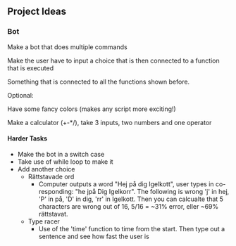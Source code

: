 ## Project Ideas

### Bot

Make a bot that does multiple commands

Make the user have to input a choice that is then connected to a function that is executed

Something that is connected to all the functions shown before.

Optional:

Have some fancy colors (makes any script more exciting!)

Make a calculator (+-*/), take 3 inputs, two numbers and one operator

#### Harder Tasks

* Make the bot in a switch case
* Take use of while loop to make it
* Add another choice
  * Rättstavade ord
    * Computer outputs a word "Hej på dig Igelkott", user types in co-responding: "he jpå Dig Igelkorr". The following is wrong 'j' in hej, 'P' in på, 'D' in dig, 'rr' in Igelkott. Then you can calcualte that 5 characters are wrong out of 16, 5/16 = ~31% error, eller ~69% rättstavat.
  * Type racer
    * Use of the 'time' function to time from the start. Then type out a sentence and see how fast the user is
